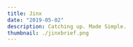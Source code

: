```yaml
---
title: Jinx
date: "2019-05-02"
description: Catching up. Made Simple.
thumbnail: ./jinxbrief.png
---
```

